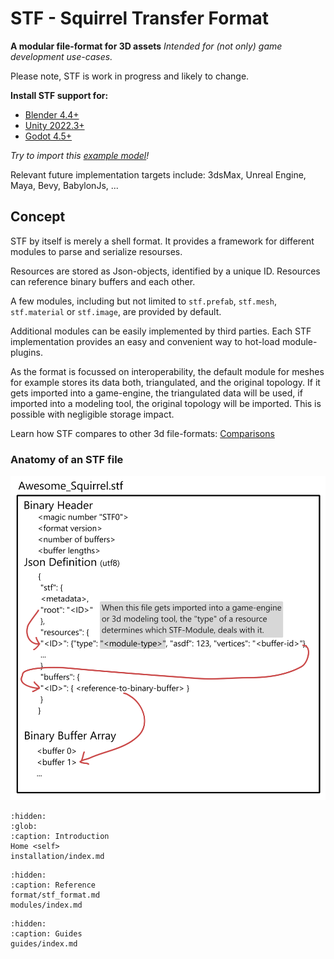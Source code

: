 # STF - Squirrel Transfer Format
**A modular file-format for 3D assets**
*Intended for (not only) game development use-cases.*

<div class="warning">
Please note, STF is work in progress and likely to change.
</div>

**Install STF support for:**
* [Blender 4.4+](installation/blender.md)
* [Unity 2022.3+](installation/unity.md)
* [Godot 4.5+](installation/godot.md)

_Try to import this [example model](https://squirrelbite.itch.io/stf-avatar-showcase)!_

Relevant future implementation targets include: 3dsMax, Unreal Engine, Maya, Bevy, BabylonJs, ...

## Concept
STF by itself is merely a shell format. It provides a framework for different modules to parse and serialize resourses.

Resources are stored as Json-objects, identified by a unique ID. Resources can reference binary buffers and each other.

A few modules, including but not limited to `stf.prefab`, `stf.mesh`, `stf.material` or `stf.image`, are provided by default.

Additional modules can be easily implemented by third parties. Each STF implementation provides an easy and convenient way to hot-load module-plugins.

As the format is focussed on interoperability, the default module for meshes for example stores its data both, triangulated, and the original topology.
If it gets imported into a game-engine, the triangulated data will be used, if imported into a modeling tool, the original topology will be imported. This is possible with negligible storage impact.

Learn how STF compares to other 3d file-formats: [Comparisons](format/comparisons.md)


### Anatomy of an STF file
![](assets/stf_anatomy.png)

```{toctree}
:hidden:
:glob:
:caption: Introduction
Home <self>
installation/index.md
```

```{toctree}
:hidden:
:caption: Reference
format/stf_format.md
modules/index.md
```

```{toctree}
:hidden:
:caption: Guides
guides/index.md
```

